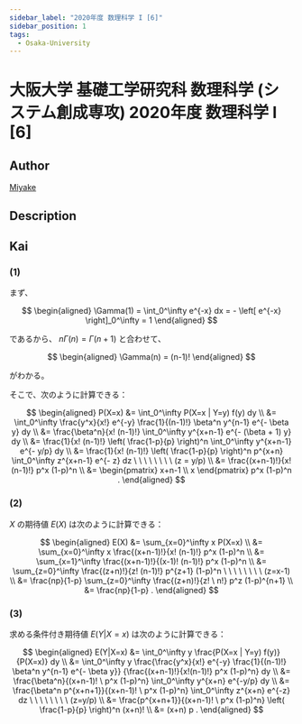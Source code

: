 ```yaml
---
sidebar_label: "2020年度 数理科学 I [6]"
sidebar_position: 1
tags:
  - Osaka-University
---
```

# 大阪大学 基礎工学研究科 数理科学 (システム創成専攻) 2020年度 数理科学 I \[6\]

## **Author**
[Miyake](https://miyake.github.io/exams/index.html)

## **Description**

## **Kai**
### (1)
まず、

$$
  \begin{aligned}
  \Gamma(1)
  = \int_0^\infty e^{-x} dx
  = - \left[ e^{-x} \right]_0^\infty
  = 1
  \end{aligned}
$$

  であるから、 $n \Gamma(n) = \Gamma(n+1)$ と合わせて、

$$
  \begin{aligned}
  \Gamma(n) = (n-1)!
  \end{aligned}
$$

がわかる。

そこで、次のように計算できる：

$$
  \begin{aligned}
  P(X=x)
  &=
  \int_0^\infty P(X=x | Y=y) f(y) dy
  \\
  &=
  \int_0^\infty \frac{y^x}{x!} e^{-y}
  \frac{1}{(n-1)!} \beta^n y^{n-1} e^{- \beta y} dy
  \\
  &=
  \frac{\beta^n}{x! (n-1)!}
  \int_0^\infty y^{x+n-1} e^{- (\beta + 1) y} dy
  \\
  &=
  \frac{1}{x! (n-1)!} \left( \frac{1-p}{p} \right)^n
  \int_0^\infty y^{x+n-1} e^{- y/p} dy
  \\
  &=
  \frac{1}{x! (n-1)!} \left( \frac{1-p}{p} \right)^n p^{x+n}
  \int_0^\infty z^{x+n-1} e^{- z} dz
  \ \ \ \ \ \ \ \ (z = y/p)
  \\
  &=
  \frac{(x+n-1)!}{x! (n-1)!} p^x (1-p)^n
  \\
  &=
  \begin{pmatrix} x+n-1 \\ x \end{pmatrix} p^x (1-p)^n
  .
  \end{aligned}
$$

### (2)
$X$ の期待値 $E(X)$ は次のように計算できる：

$$
  \begin{aligned}
  E(X)
  &=
  \sum_{x=0}^\infty x P(X=x)
  \\
  &=
  \sum_{x=0}^\infty x
  \frac{(x+n-1)!}{x! (n-1)!} p^x (1-p)^n
  \\
  &=
  \sum_{x=1}^\infty
  \frac{(x+n-1)!}{(x-1)! (n-1)!} p^x (1-p)^n
  \\
  &=
  \sum_{z=0}^\infty
  \frac{(z+n)!}{z! (n-1)!} p^{z+1} (1-p)^n
  \ \ \ \ \ \ \ \ (z=x-1)
  \\
  &=
  \frac{np}{1-p} \sum_{z=0}^\infty
  \frac{(z+n)!}{z! \ n!} p^z (1-p)^{n+1}
  \\
  &=
  \frac{np}{1-p}
  .
  \end{aligned}
$$

### (3)
求める条件付き期待値 $E(Y|X=x)$ は次のように計算できる：

$$
  \begin{aligned}
  E(Y|X=x)
  &=
  \int_0^\infty y \frac{P(X=x | Y=y) f(y)}{P(X=x)} dy
  \\
  &=
  \int_0^\infty y
  \frac{\frac{y^x}{x!} e^{-y} \frac{1}{(n-1)!}
  \beta^n y^{n-1} e^{- \beta y}}
  {\frac{(x+n-1)!}{x!(n-1)!} p^x (1-p)^n}
  dy
  \\
  &=
  \frac{\beta^n}{(x+n-1)! \ p^x (1-p)^n}
  \int_0^\infty y^{x+n} e^{-y/p} dy
  \\
  &=
  \frac{\beta^n p^{x+n+1}}{(x+n-1)! \ p^x (1-p)^n}
  \int_0^\infty z^{x+n} e^{-z} dz
  \ \ \ \ \ \ \ \ (z=y/p)
  \\
  &=
  \frac{p^{x+n+1}}{(x+n-1)! \ p^x (1-p)^n}
  \left( \frac{1-p}{p} \right)^n
  (x+n)!
  \\
  &=
  (x+n) p
  .
  \end{aligned}
$$